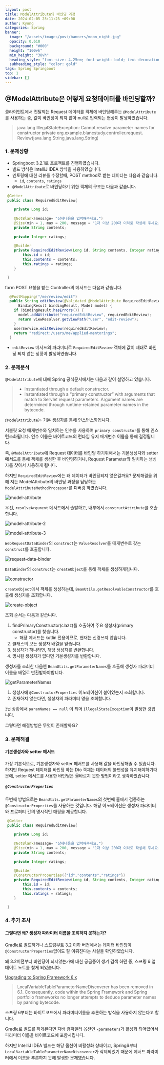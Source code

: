 ```yaml
---
layout: post
title: ModelAttribute의 바인딩 과정
date: 2024-02-05 23:11:23 +09:00
author: Kyong
categories: Spring
banner:
  image: "/assets/images/post/banners/moon_night.jpg"
  opacity: 0.618
  background: "#000"
  height: "100vh"
  min_height: "38vh"
  heading_style: "font-size: 4.25em; font-weight: bold; text-decoration: underline"
  subheading_style: "color: gold"
tags: Spring Springboot
top: 1
sidebar: []
---
```

## @ModelAttribute은 어떻게 요청데이터를 바인딩할까?

클라이언트에서 전달되는 Request 데이터를 객체에 바인딩해주는 `@ModelAttribute`를 사용하는 중, 값이 바인딩이 되지 않아 null로 입력되는 현상이 발생하였습니다.

> java.lang.IllegalStateException: Cannot resolve parameter names for constructor private
> org.example.blancstudy.controller.request.
> Review(java.lang.String,java.lang.String)


### 1. 문제상황
- Springboot 3.2.1로 프로젝트를 진행하였습니다.
- 빌드 방식은 IntelliJ IDEA 방식을 사용하였습니다.
- 멘토링에 대한 리뷰를 수정할때, POST method로 받는 데이터는 다음과 같습니다.
  - `id`, `contents`, `ratings`
- `@ModelAttribute`로 바인딩하기 위한 객체의 구조는 다음과 같습니다.

```Java
 @Getter
 public class RequiredEditReview{
    
    private Long id;
    
    @NotBlank(message= "상세내용을 입력해주세요.")
    @Size(min = 1, max = 200, message = "1자 이상 200자 이하로 작성해 주세요.")
    private String contents;
    
    private Integer ratings;
    
    @Builder
    private RequiredEditReview(Long id, String contents, Integer ratings){
        this.id = id;
        this.contents = contents;
        this.ratings = ratings;   
    }

 }
```
form POST 요청을 받는 Controller의 메서드는 다음과 같습니다.
```Java
  @PostMapping("/me/review/edit")
  public String editReview(@Validated @ModelAttribute RequiredEditReview requiredEditReview,
      BindingResult bindingResult, Model model) {
    if (bindingResult.hasErrors()) {
      model.addAttribute("requiredEditReview", requiredEditReview);
      return viewResolver.getViewPath("user", "edit-review");
    }
    userService.editReview(requiredEditReview);
    return "redirect:/users/me/applied-mentorings";
  }
```

- `editReview` 메서드의 파라미터로 `RequiredEditReview` 객체에 값이 제대로 바인딩 되지 않는 상황이 발생하였습니다.

### 2. 문제분석
`@ModelAttribute`에 대해 Spring 공식문서에서는 다음과 같이 설명하고 있습니다.
> - Instantiated through a default constructor.
> - Instantiated through a “primary constructor” with arguments that match to Servlet request parameters. Argument names are determined through runtime-retained parameter names in the bytecode.

`@ModelAttribute`는 기본 생성자를 통해 인스턴스화됩니다.

서블릿 요청 매개변수와 일치하는 인수를 사용하여 `primary constructor`를 통해 인스턴스화됩니다. 인수 이름은 바이트코드의 런타임 유지 매개변수 이름을 통해 결정됩니다.

즉, `@ModelAttribute`에 Request 데이터를 바인딩 하기위해서는 기본생성자와 setter 메서드를 통해 객체를 생성한 후 바인딩하거나,
Request Parameter와 일치하는 생성자를 찾아서 사용하게 됩니다.

하지만 `RequiredEditReview`에는 왜 데이터가 바인딩되지 않은걸까요? 문제해결을 위해 저는 ModelAttribute의 바인딩 과정을 담당하는 `ModelAttributeMethodProcessor`를 디버깅 하였습니다.

![model-attribute](https://lh3.googleusercontent.com/fife/AGXqzDnPt60ZfMbHmTNCoID7h0RxjYRBBf0ljP46J5Hbi-KlC0wcWvPjOT9LrwncmjzgWOIweK13cCNe8rcpu6WDYcGA8dTNwqvGfNgp08vflTexuUrbLOxeRAW6T6OlCc1baJX8m072Bhg9ULPGkphij1wQUxd_S5nYneiUjNQLn9OqdG8g82xMTq-pW9M7nST5h9O1jm32VCCDY_U1B3JcOeWbPYbzT5iGVHsd-57J71UkOca76p2eGLoWYGauxnjwQc3yQEpnLD8k7F2gr3TS5i5lc8LNY2ZvGE-xT-cnb2Cl9PFT4pWn30BCE2BixhRW2w0bB-Q1K4W-X74gMq4nm7WrVQ3lvL2W25Y2vrMEowDddUJc2kimacsTlFqRSxWSEqQs5Wuauhi7h4xVKw0bdFO_JbzVPRw0BQmc9s0Gsb3CIALXtml2x1oFcpl_3EgONG-KmPkkGe8s7FPk5WFAXO6XXMCcuTHoyK6sx_AQMQq_U8tWq-IoXsfUh8gz4XPm0AW6n4sgZ9f-GLXbJZBBVeHda04M2PYRB5R8D0KsdZ7xZxkDfrBjscyBnun-Wap2_pt9ruWolGn2Duv-EchxL18ZtLIkNzaAquvMDVcnlJ2clARsAX_EexxoBSlAY_UTIqxYVbozkBA45GVME3i2cuYz54u85svWfrhO-kNVzGO-e1w92g-YJkCELzBi-NGik3UeQ5U-f8a9FAyo-2URASmOfKNw5m2O-ahVuuC1PDWBpHyUjDGTLDGRmkoPFfkdAiMVZTDxqLYqJNyJC2C3uNgkeekufbicD1WoxhTqGRPXeQ43A56VNvKlhLHfhvYSnsR1GPdw3jwjlaEPSZlCmWjD08-jd6KPVuT2KswrRWNtHz3km6OVBCula9GnrY8iZsFZJkB_qOn5GsZf239KYRLQmNImNIGbupEQW_fXpGhP9bF42d3bNJLFdOhgkffdcxT91jsDQkdV21DF1-l3z3b1sZz_dubYg4Tj-AIXGNYyQns3Wkz_me4jAppZOkZik6RruR7mrRcdKntp1AhBlAFYxqrzAXXmNORqMA-DKu5V1HBbYDpLgD8wVvceAEyZShoZM-Ep4hKoXxx-oWNmZwrxnAnlIjM9Y2MXendwl4V6YbF5b83Qw3dKfLKgUbAvPRVPjoXdo80hfAtkqqLt2Rp8ljwqPZmnymPC4tLCWYns4OdoTYHWXPFWTb_I1AiSDTGzMEOr1laFql_Oh6VFBoBEiA5GFBuZVcoDpDFMvWQ_1D6ECuIJTJqOx9jEYKMojDX3brSQse9nqIEXvCktL4H1H5E2Xe4hKu5R7ByrDpVcJrVtRk4gbBIxeBpdcnuBRppdEv8ARJWGL2hcubiFn8A-QSN6spioPg41gXFBjgS4kmFslIG7n8AkcenGU1F5iLEjMD-v-F7lInVBvNilc3lZDT-BNnCLHdvgiSInNSYbcMfhgKXQjwJz62KqbHKIxv0zrtA01xsjMJViDTlMSsPZeAaNvdgVSMRoIclaHZOwHWx9xGpL-VZVl2kTRw4G0sjG4rdEVVzoAWz-FX8KR60Izhfm-bWFizD0PGUCLPFcDHYVPTwe1HCZE1FnHMqObHVpWMm5YhkZBEdZl5-lfw=w2880-h1573)

우선, `resolveArgument` 메서드에서 출발하고, 내부에서 `constructAttribute`를 호출합니다.

![model-attribute-2](https://lh3.googleusercontent.com/fife/AGXqzDkYnb6g6-nKLLI-rw_erHa8n48yUauK8UmrTgTm5S7DMQ-Cy9h4yD9ydGQjQBONLah-59dEovPFleLkeY1MiwqNkVKwo3hVrGiIQZOszOZZpXDYD9d-jAVzPfc8_EDq-2xnRoCsntXFsqbqCV4vhtVWXDNqz7nhBdHQxtCFd6fgMYheneKcO2BeMHnTqUYhDrK37meqfK0Gd14JloZV3Z8DpwJChLkewb3Tf_buNkFvCvmEm_n4UPyMFAYN0-nnaX7UlSmfwib3pYEgsHIsMR5Hgbllnrk_vHVXIUE_dvMFtkqUJZwaNZ0xR6N5JDqm9p2sTHeE2qjptG_P23_Z695KcoCdHRyFWeLYTonQ5x9d0WQy74i2pb0CdLxzQyj7cLoPyoHP_zsGDNEzAVEiVag1dpEslDrEqdW0xynqOF1uM-OCI9k-Vn3JUFrtoLQUSysRZk0Ylj0KN7MIHNpfCm2-vVGElp0Lum-3n0Rf6__4ZAZIk3fVf0wAYPGBN89RWefw-tQPF2GtlNgqS8jfivx-f7Suoxr-Qe_PEELJAI5R8CvPYvzWefmTQVrMQnW6Pm_cRKabMFxp9yYn8i6L1cOcj2NTQtjUK-LRkQcS3HujMNzt-z6QTvsYO6Vm8SkmiRPgTPjrqqvd6yijfLxtUAE6RSOgtJxmntQ8oeRE-qt5sXX6ckKz8H0-UJxo_z0nl_nEF41azPFtKncO-I-U4oOgEQUTprNKGzxIVSbCmaKkxf4Pe1omEHsTGLIl0WbtrzMXdwjCNRHsaVvBxBAU-8715rdMvU3U7P_t59Re4PywJAGEO-VM_yHvjA_Q-xQFAY_HdnLxcPjzh2I2o_WpQ1Mpaer3a8FIGlzX95xqeMAQSCHsDFDn3myKDFZNfGUkE2RBkYqAg7ZDOgMWmjIinkIoSG7OgQ9b4q76w0mzY77LlViAnPNwRn3DdDTJVdjpz-s1tmRURtxQRbRoQiEjqcAjAkGAuwO7vbuEk6i9WNu3f_oMz7IAmAy1kgBy_cUjQlgOhchHEFf3RE1i9TOhVTtXF4ZsWuTlmZcZSWeMTQuGCNJ2gjccu0JGiisPpf3WJ2FSGBjS8xKFetH4_3gIb6zJ6MNB81rDnz4IBbEOgwZWjiImI_rvZX7-ECHiEk68yyfI13o0CxZEwpffBMlOM2B1ZRvAbjdIr1KW3U_l29hDD6f0s9VrOvupaLDBuDrl4RrSURg4m71f7zKLmIYWU4VO9E5rdUwFll7udgVGgeAVV8MeErVvpGePg62ItkUBAuEC1ipuQL3Iyxwao00OP0IS1Aqew_l90bLKjnxxJeB8A5Itzfez9LMXVRZ40j-iE5fnjRueMf-XBGxl2ACYmefo9wYeHg9ZDlfNk1tqu5KXrNldRemnBfnSBsxdhZEcKBTOUeYsERFcnEn66IFM5ORya4HT9pohygKXuAr5GKs0aenmCAPaZmAcgY_AUSZf-rRsbjfmB4UHu08MQg0MVDTMdf54M2hDyBVoLbJRy1j0Azt_nFxoJSKruw_J1Gf_5PLTybkQ5b8WSmy6N061E3i4L-q5JvsjgjeWk2UfVuiNVZYEffFoAezhpIWRj5UkZtMFgUZCyord1nqOyEJbEw=w2880-h1573)

![model-attribute-3](https://lh3.googleusercontent.com/fife/AGXqzDljgATQSapPOtILnuFvu0kUCoE__TN7WWF5SawTyeWwiRxd0SoGBB2MpPsAKyQ_3iv8-QtGudDgP-km5rscS-2dsLVeRWA4UAocMobP5Hnsp1CPdeRJ8gTyxWvQsx8Ud3Ym8i2atA9ifTo5Q2L4a6hBRp8oStQVWfkCeU811ghG1l5fbvaN5VxHDodkuVlh3GoaOfKylwZFBP3gOi0UBB_-6vnvnn08uvw_wLxWUiUkFk9bhFXCz0g24n6PpnBu7mYk6gvPIaSbigrX76zehv-obgSndKGn38o5hkBCWk3opo4cBDlbQ50Yd1O_WVSxdZkuCY8lEjRpYneKr4n0iUdmcSFmhKSeoDhCBeT2ywchy_gCLucacIAlEoiypnhpK84iWYAT5p2RvhJY5FNd5hQTcI7QBkB1FVqefwu2FCdTMqTK4UUb-R_DzscXVDZ78BkmvEOUmYBZWn64P4RYQYuhARkU4j8k7VGDT7EVvrwbKOtf_ppFvk5vRJe1OfKANVo6JWCOWxGAirxw7UFT02SKEnzwe9Zi1b4kBL7eQ4-9O6nr6DOjUdfuGAcd24hKr508hijPrB8CxZPFcr48o4LdmsnjR5vKOoqKOre4R0oPr8-HhhDhXH9tTfCeuPTXs8LgcQy9T7zxLWu-FITgHuqp5tXRagZABl_TaZ6c1VB2ux-NwDAUy1Qutfc9qPNdwfUvRpF_7enE76cWeaADDnMUYLIQyW5JNvU_NOBn5jG88dTPvSpcyjGgq97VVZWne_YWeei5vue7xjcSrBqGtlhTrcISvrl3PAZ90aibGgGcsChHsCFbdhAtAkaGoVLWuyWDoqNJouvNRyxRxJZGj9ZlvuYzkyu8SCErAA9oyLrciQzRBHmwfLhM_C_SGLlFt7bTj5Hs6ueTkT9KPdiEQZOTpBNVq0MOEC6byJKsQ62_eH5wQuy36yyQ5DduXTODEd2cAfsaD0kFQnHV3X7IbcTz8mv-gBpQYrxG2gCfUt2KpIuZ1_Ek_LvlJfgwG5ZE9e8cooFZucBt0gcg462qAT3o9bmRXUNujWi6EDuXSKH6kD8SmPZlOw26PhzdER20_YnVXCoeFm99lMNmYkrPlCQVKnRCsusVBzgTEGEDU4dPTZ-dJ0thAOsQgKkoa4-bhCjPmwKaxklJcbK1n85uCcUDYAPCmPTOf7lARBYXIwgF9shxoagXg2aUyp9qtSTCmFeWus3T_BW1nR1Y-LEbA5-zISUbv2erYgEgSrr88S55NVw038Nyq5hkB-ACN4mqhBrh8UHtgwvId4Or5VIhbkiv7CtHCw_LexOJY-out1Uq9mOshihGaZLDNTEUV76O8ft3DluCszbYvQLI2z8Hmi04L8KwxYoHpyFD9okA2TotJcEanBCJ7t5nnx5DaKczEKFLxAD5xKUgQkpv3SiZY4w5XlkKwl_f_zF9SZWiPvJeJPvc7YLron8JYj1l9jfQTTYNkNldepnMBKvbNZNcGH7c_zmHa_-y_o7uMdsXu31jw1HpcKp0Ak6SWv6kO_o1rMyl7axQuB_NAyAqWThIkj2q4mAttyGaR1BxF8_Zf0fSd6CQm14pW7vR4V01fqJ4iAeTJmnmc6vcw8aFIzF1Rg=w2880-h1573)


`WebRequestDataBinder`의 `construct`는 `ValueResolver`를 매개변수로 갖는 `construct`를 호출합니다.

![request-data-binder](https://lh3.googleusercontent.com/fife/AGXqzDmVAbX1dt-PdNp_gdlyVHZpY28NVRcy4siJb55GxMTguNPgYTYuMhokLaEJXe87cZZ5uUXMBk_gbzX6sjWrhsq6q878f1b2aW3UXVgDTWictas-EsgnaFjZaBwqh2bVh9prH_iN_ry8bM5xf3qTt_XhKYxj8fpoaYZYRko87ud8N28mpQ9C2z7FfvvwK_Xx1RoDOsA1BUXinsIEQm3Nwwm1PkDDSclUisjv0q5J3YJXOUMvWxkT1MJT7zwaHjBuIiIAzEEG_r9CAWxyhpQO8mXmIBIFZTjJTnK8ycVmENp1vXpHwkhpwSkUMjhsYWjJ_vmADxjXRDTFngGUIgfDzVbTM3NqaMiKnePgjVlF2tZibznjz6WjhXW0t7Wg90IHCC_iIbr43OWRzAZ3fpRmQcuJUB972zTL-o-FKEyxh43lzLmQFcPxhommiXwEK9RaI0jBAD8qg5iUB4vRrXts2Jh5ByRk7PXdotmUiAeIHbRCbLA0Z8f9jvdPF-T_s0ADt-Km5foMQcErXIfpqXB_LY8WVZcLh_Sfm6LwKSx6Q4WTHOFvghJNAePK82y95qFeLPqyfoxJ1fSYDUZrWKsr833FYigqasmiVwdfLPc4wjMObSvd9nYKttRMv5BIla8fwf0zMzaHRl-lz0Qlf8jzdq4oXFZ0HXKWFt5kguuL3UjIFI5H49_L6KtRe_zYiD0yxEcYytikDifLcHylsNm_XsVh4ohKeKBhLRR9PkTJZaDJ7VpwMvxVhcJIRDrdijzqkRWnVo6gkal7QGL6bFK0Fv9TQz3GRJhf2tuxVpyzzzmqG3ITzscAcgpdDmI9PwRFmE2gZhFU2ho0VsFrxKgdHb-sGoCOTJAO_eQi69ygF17QVD37VCkvoEBMBckg0RiIDApeMvjl1JJw5lF7AGOanE_9wyL93f7_E_O9b7ywOnNmlC2RnG2M8xQwZmISMSWeoPxvs7VWOmc0bodof_B_WJ8cOCr6NoRX_u6eWj9AtiFAlGQ8b541YkF7bcEkaFY9rhkfPFDHmk_2RDVpgdndt0KT7UVr-u79-3GEIS6agiyLXrNFDwhUElhtFLuBtWpF0ty21k0a97ttt12u_jdnnstDZ4HrLgEqaicESY8eF-OPkpeW9rjR6ETzPJmmsNVmcmOVZDwIDnEo_IAhQ6VKwmxHCzUevV88zbfPDqSeYxViH-NY5eSGIxycDe_dGU8uKIkO4GFyZGk4iJqqHMpprQMIM8ZPd5DI9IGBk3Lj_vDgp8Brq1NBaILREMG_5dDQPqxuSE4Mml2YvmQnYsdg_L_9GK0x_VHTRSSCXYHUAUi2WLmeRbXvu1GfCA0UMRdWuyQiRC_3uYFhA_suRXnxVhtmJA2rxl9Nm5zozFHP8p47zBKIVdtpB7XrLZaH_2z_bvbZYWXJuJk8tFuG5JyBp2acZeuKy-AeOU3XYhFQ08_GpQlN7vev4gOGulgM3okvC1stjGccXlrtpcZsTd4oimzoyWxEDQOoaOcIAYoZAeJZEqFYKbfKProY3Yz3ovXZY_xiNNC0CYzAaxe99Vw_gVTmLogyEqCa3nNO2mjcqg3uEjPma54zdhyUiJgbuqOEISsgHcvigJSZG2bopNpV=w2880-h1573)

`DataBinder`의 `construct`는 `createObject`를 통해 객체를 생성하게됩니다.

![constructor](https://lh3.googleusercontent.com/fife/AGXqzDnwl8SwRydjRQEWMB0RbPbf5_0Ugp3iDiKL8XXjpLC8OgwvxAA0YygF3AKx_u3pzeiHgm7m8NO9rNL9NdBrjo6O8AUh5uou3onL3MNX9Nf4lUaKiRGHXLxB9qABZjmRJ1R3Xp9rTnhh-qWZf0TwVBuszQQe-cpDA226xFgAy_5hf__qlOyxNSXbD8w5x4w8piiSb2cm74m5wp5UmG1o3O75O0LxiPU3eFQOVEbiMNBKbvEWyQt9iaHbc8KpkOV0IefEP8MOVcRCnQIGrVeyQ0q7dPaIxguaey1HhiK3zzKSYmFyxC1IzimdMG-FJ66nvpcB5mqW3e7w1i75w5wDXFiIRCPBoVqBLoPEFKez6Ne9UmXSEpA2GY2JrwImoExIsyzy06pRK9LGEACAiR4NHhf8BwREIHfW9OJXJ2uqt4fqQ6bFnNxmO7aF4UWHg_3IF39cV3uGaY_tuhDYfq-sKjclTtB1R58OmGVTt7iVNt0SqjI0v5_rrLnGdcIj5HRZGdjRNrSU8Lp2R4PoPuJ3tmmeqCN9lTrBpcZyVhujAJE9pSQVpQuVuaJf5AhWYE2w5erbEyhIPVApwuNRxHLYAV-xHEJ8zMOk65UhsuDpo8N-Bcv33WD0Cij_Or4umarxb2VYWou-ujsJbhclED6l_wu-YPjUx4_O0ObYveE5V7BCcopWnUqvYwXhw0c-ZHR9aeI3nIMo0u145dtNNc5kWN2urbqFbEPhYj-rtubI_iTWGFdWRfbNEfKzciHCElV7W1WLRELqEzQ3d-rRJppgITjxWZXIi1Tj5KdJuLaiHBUqySeNLe0slinXHLOnfaHnjwPYop4I5tLNknMW6AM8iFYKL7ENpTcRQzUVwZmFPhq5sDt_BNf179EamarORc-O07ea7j-oqVr1sp_EUmXgcqdG9KLORSd3NKpA1gj9kT5p-qNn2jpnGIT921POz-vnlo7RRRJiBk0w2L48muAs7lmUKVyFxfy5Q0YxMfjqpx0CdN-bLfhMFwq9f6WJrY02t-jc7y-BS89NCb_P2Yz6MOSOTTAvtDFK_7C6STgSGsJNI6Y5ip9lDbrvN1R2Dsj_3FUwRyrMlxPkZ4U2Gi-7ulNySbXEkrYUtgPWAIhYXQvyn0p063my7Km5TdgVCTbIK9FjXkhR6GoxyWFY53LTmdMUillyqHW4eWo-I1DRAkG5fRL-1Jm40WZvtg9uKuyZ2u8G2Y-cut7swQxO2MC6uCAVDuL-szvPR4bgiu6jRfmreDV5ry8wt2XCBHPUVlO1XWpcHodca6B9_AOMafbILhBVdIXPTkKyAByvHmZEJIl5lM8dBw8B_PrHgD77h2R8iUC4YUtGgzbOE5imufjz4aG_Yi0m6EiukXd0bUhY9rYhRS4PN8K5fuio_0my92U9jZIr2Ov39QBIHiMmzEcbH9eGskDtH-LlUPBRDd6GOHdGVLkCSYySiUa3mWY4HQBdnZX221hNkJhXzHCzknLV4eYuArjNq_pjTu3eCrF0QxLx0qrhORAANCMKnd4nhYTfl-rPf2eAkc5hkgBQgokiyDG8FLYwdT6LpL7DAiVCsYyBhimpu7GRzSRoVHEEDhCGir5UtvSWGhKyxkhGd5UPkQ=w2880-h1573)

`createObject`에서 객체를 생성하는데, `BeanUtils.getResolvableConstructor`를 호출해 생성자를 조회합니다.

![create-object](https://lh3.googleusercontent.com/fife/AGXqzDnKjR-OgRbbw6OvHMGC6oM8qAnZa3zSh-kaF8hnQ-TdIo0EU-mMkNR8iH9EUFmkpP1vH5vWGCpiflTmE89g6OemQO3tXjBIemjveWXr3dXpKy2ffrT-cyp4OWbFt7Fm967rJn3Vaz9BMhHh5AaEKZM-RTF7S7dKZXTH1dzAu2OcZ9Q-UmtmYFp9ylq5ojbbadM8juv1qkdXL-81JOJzimvLIfBFERO4vymLL8tnLMeprs63Jra5uQe6R7YBgnF7YwBG4gCkjcmlI28XgQ7KFfVDaM4bgDGuQWufKlXQgxJKjE02lR2PUPpE2EHl22c8iSI0isF8tJavx8zkWyH98LLcffZyBA8myShOCfK9_6-ZR-njAdGYDyCQ4wBDsd8sH6HEm0s0ve6nGa_woJ_yGlUFkDQ91wNhBxhCfngyfynm5WkWsY63l0u73Cx48aUq26fwIIMXl02VXArT4-2ZgXrrFRV95MWJJfdDdg_JgEhz7V6HqadON-qpH4ITSc5pfDv2VIn2s1yqYJZza8k7NoRAlJDFrhUxjpLFBT2WrmJHs0vUr6r1n_ssZlDJmYFpQmefnj4YbfiJkGjOYs1qBuwVSfOGvCPY_j_2ADFtoHNllmUaHJDZ9gEE_Z796qkFYt_RPUefKeM1_KjWfbcyfSVhfxnO8RbUFcXtVGslcX7kXx4xG6q2YWVckxx-BpN7X7b4YwRAkPowuCjlwf1pyZDg0AzLHvOsj_9sMquIX88UIxz7v6RJ3U4qOJQ9-ChlVm1O5LOAGUEuRLuFXWR5-a95LzT-jUeNbxAuXpdDQ283BppBcj_CsGGbXv5bCcW6baJw7Ucha6ClMqdAya5qRW7J3PUas1_nNOYqSHXL718ZUosBZLwqmiwf9Kmc-voeoGAcwt_0aZSe6j9uYzlXIiPj7fGP0jlk9V-6cgOK3ILRoby5fR489Wzdg3SMQzwCjtx4-5ZwNUOrkZByevsSQxrfyW4nQQPk7tBo2unOcKkUDp_WyGNQ8FWwLU4WmM8OPXNUL51tUWAdb_PypTSGvucfMJaJm63IV-MU90Lw4LYltL5V1Nw-Xm0XXSDCjG5c25QlE0VNhxmLYsyqJ5VtziKvj_vpRQETy2cIdz__a3J09ewnPJolA1QuVthqFtYu7Go1c1Nj_B0_uRrNVtNc1c9q-IGM0hhJryXhatOxFdQ74lPWix2QMQmKhRHNvWEfQzCxFfZAL_fJBf1UvuvrvLS4odUYtU7s3NoFbw5YKtRtB772s3HavVKCPHFoHTLYpIofg32yXPhEDy1K188-B8rYqSAfoA1dZ9JT-hlmOQx1IM7XFmcC6B-PA3oMJ6sDPU0fZiKsmq3s4ZWIiHOU1jW0U06TAZW_HolU51OkMSRYtCz6CltzIiCwtEXRq2mY7Uh29WuAC7KZJ_Mtwv1_-ZiuVcbImtdDtu60wPQcXIf7qime027Y9-LXx5-yygtsHdJDt3d-LSxbDXaE4EaYy-3A_IZTzaybM1rXyvqWYCdFvR89gqXgeLH--Osi7Xe9qcoSrzi3xPR73i2STWOCv6yaO-lbSm7r5e7aMazuDuBL29FcrTsAivzH39-9nw1DzgwFcawGdV2GxQ07yJsDdg=w2880-h1573)

조회 순서는 다음과 같습니다.
1. findPrimaryConstructor(clazz)를 호출하여 주요 생성자(primary constructor)를 찾습니다.
   - 해당 메서드는 kotlin 전용이므로, 현재는 신경쓰지 않습니다.
2. 클래스의 모든 생성자 배열을 얻습니다.
3. 생성자가 하나라면, 해당 생성자를 반환합니다.
4. 명시된 생성자가 없다면 기본생성자를 반환합니다.

생성자를 조회한 다음엔 `BeanUtils.getParameterNames`를 호출해 생성자 파라미터 이름을 배열로 반환받아야합니다.

![getParameterNames](https://lh3.googleusercontent.com/fife/AGXqzDmal7f6zJpk9QZkAn2XOOTRkd2Xl_TiZIMYS_cYh2F819Cei7qtsiLd8eBcA5tgIWsHAGd9y5R7lCz2Vpir47kkIb9uvupnuPT0TI7Yy3hFf9CoFSZKcwmK77joGfxIK7Ux90pvfaNFkbtLDTDIbMGANDzU7renqpMlFy458Szuy7Yc2FIhnrD9LcTTnyFaJ9Tnd7r3GfZ_KmwUITIzOxggjs6hVC8Er8q4xJrDSuBSzZ7ThvjGgebzTe103hg13jp0i4sqslhaMxDMJuH5Pf_kIKOWIUk_7V23cxFe_k5OwOhTBBuvVEyCF5HgeCm0zoLPNlm7aKPGxx17y4bjubJm6629lwpIegkfm7Z0qxwLjuGKiwPB2CTrmw1iUpSj6wNEtZfBAUzO_UVrW0JReZtNusb1y2jBzXxT5grmA_KZCbjCmHg9RWudyi0KXlK3uuaDKL1n_REeZQwgiXrYfw-X-XOnLQLzdt-DvEmyFA6IAPftGbtW2-SVr7NnyNx5Cq9FvFQTkqy5GCy4kEdObTGos5kafTRFMJL6Vy6GyjqGYnOCekDTXm2y_LS-V_PqT-Oo8QNAKP_q4eEmI7S8xFnnmUq5UON_Q5GCMBTSSztHf1D390D-g-qX34ASQquWmbtAmemfKOrq_9Jm4yaS4CypkzJmqFkhx69lJ6fW-iWw4JPM8TfJgn9E2fSc7CYX12iGhgyLOaQB84sHVgEYiCqPKRuK4FH-KMKB-esELHwfWjoemNdGgonvuIRuCjUR7wuxDv6CQhT7zCq9fggvJXxMCF1RXx7uUwjTX-R6llDCaEkjASF0KEOM1Od2whBVhiI9TIGSvNQIuqW8jidR7w3xhLPZK_n9_CBWUG8B6r6da6j_eBBA7_iGFEUbJamk_fYchSBu4_zlquwEUYrbUiDAss36Q-Tdzk_9EWCGZQus47RJjC7oKnAar78AC3citf8wRKuVN_-8s7EKmjMGmZLFySJ6zicStU_4mVtsbrPyF1cSLmmWnE25wtp5WONhrZpfOOoZyyhRsFfnhVnajWyhm2LnChr9mAezvVDlPRZ7iU2Cd4g80q6oByFm7wp81AZ7eVJY47mywWJMb8lICjLw0UhMCSkxEbF6QuSo3e9i4q_vV6pDBlmAGmHaQ-tgh13M69X9yhQVXhlMoaS5in6WBnyh78n8_dmK6Jl3HSIm3M2EDqTJxodS7s5kuQpYl3bCbcEXuF_5jx1s-mhus6QA-KH0PMnTtgU8iBmD5qL8uL4YUyzHKpnuaNuHngjyWbqybIujI6tzFBWIV2bkculicRwiH3GT6z6NwlqKPsnc9teKjMtRnKHpTx3El-n1PJNmnz1XCFnaYCRo2QQkPsoET89FRfruNA3syLl9h08noW1BU4pNbxYMkq1pCB5oIk5JGLvBi7SB2_rp8naaqIbpFGEtGGMNaP9cChDVr9X75C7Pmx18ZBzHBPXgprgXMoGCmrX3C5e89I4ojXTMWTuDQ0_HfPzSpmrywbCil9Nkl6b-nzQXEcFAwFyKPfZ6GpH-fAwH588X4n6RBKvJ1gXeJ6d6kVi8HAZNJectCzSKH9f4fyezJjRX-NOtvpJivXTeFuV6NSVQa2O4o1GN=w2880-h1573)
1. 생성자에 `@ConstructorProperties` 어노테이션이 붙어있는지 조회합니다.
2. 존재하지 않는다면, 생성자의 파라미터 명을 조회합니다.

`2번` 상황에서 `paramNames == null` 이 되어 `IllegalStateException`이 발생한 것입니다.

그렇다면 해결방법은 무엇이 존재할까요?

### 3. 문제해결
#### 기본생성자와 setter 메서드
가장 기본적으로, 기본생성자와 setter 메서드를 사용해 값을 바인딩해줄 수 있습니다.
하지만 Request 데이터를 바인딩 하는 Dto 객체는 데이터의 불변성을 유지해야하기때문에, setter 메서드를 사용한 바인딩은 올바르지 못한 방법이라고 생각하였습니다.

##### `@ConstructorProperties`
두번째 방법으로는 `BeanUtils.getParameterNames`의 첫번째 줄에서 검증하는 `@ConstructorProperties`를 사용하는 것입니다.
해당 어노테이션은 생성자 파라미터와 프로퍼티 간의 명시적인 매핑을 제공합니다.

```Java
 @Getter
 public class RequiredEditReview{
    
    private Long id;
    
    @NotBlank(message= "상세내용을 입력해주세요.")
    @Size(min = 1, max = 200, message = "1자 이상 200자 이하로 작성해 주세요.")
    private String contents;
    
    private Integer ratings;
    
    @Builder
    @ConstructorProperties({"id","contents","ratings"})
    private RequiredEditReview(Long id, String contents, Integer ratings){
        this.id = id;
        this.contents = contents;
        this.ratings = ratings;   
    }

 }
```
### 4. 추가 조사
#### 그렇다면 왜? 생성자 파라미터 이름을 조회하지 못하는가?
Gradle로 빌드하거나 스프링부트 3.2 이하 버전에서는 데이터 바인딩이 `@ConstructorProperties`없이도 잘 이뤄진다는 사실을 확인하였습니다.


왜 3.2버전부터 바인딩이 되지않는가에 대한 궁금증이 생겨 검색 하던 중, 스프링 6 업데이트 노트를 찾게 되었습니다.

[Upgrading to Spring Framework 6.x](https://github.com/spring-projects/spring-framework/wiki/Upgrading-to-Spring-Framework-6.x#parameter-name-retention)

>LocalVariableTableParameterNameDiscoverer has been removed in 6.1. Consequently, code within the Spring Framework and Spring portfolio frameworks no longer attempts to deduce parameter names by parsing bytecode.

스프링 6부터는 바이트코드에서 파라미터이름을 추론하는 방식을 사용하지 않는다고 합니다.

Gradle로 빌드를 하게된다면 자바 컴파일러 옵션인 `-parameters`가 활성화 되어있어서 파라미터 이름을 바이트코드에 포함시킵니다.

하지만 IntelliJ IDEA 빌드는 해당 옵션이 비활성화 상태이고, Spring6부터 `LocalVariableTableParameterNameDiscoverer`가 삭제되었기 때문에 메서드 파라미터에서 이름을 추론하지 못해 발생한 문제였습니다.
